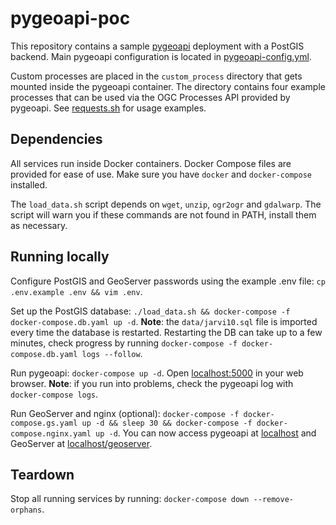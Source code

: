 # pygeoapi-poc

This repository contains a sample [pygeoapi](https://pygeoapi.io/) deployment with a PostGIS backend.
Main pygeoapi configuration is located in [pygeoapi-config.yml](pygeoapi-config.yml).

Custom processes are placed in the `custom_process` directory that gets mounted inside the pygeoapi container.
The directory contains four example processes that can be used via the OGC Processes API provided by pygeoapi.
See [requests.sh](requests.sh) for usage examples.

## Dependencies

All services run inside Docker containers.
Docker Compose files are provided for ease of use.
Make sure you have `docker` and `docker-compose` installed.

The `load_data.sh` script depends on `wget`, `unzip`, `ogr2ogr` and `gdalwarp`.
The script will warn you if these commands are not found in PATH, install them as necessary.

## Running locally

Configure PostGIS and GeoServer passwords using the example .env file: `cp .env.example .env && vim .env`.

Set up the PostGIS database: `./load_data.sh && docker-compose -f docker-compose.db.yaml up -d`.
**Note**: the `data/jarvi10.sql` file is imported every time the database is restarted.
Restarting the DB can take up to a few minutes, check progress by running `docker-compose -f docker-compose.db.yaml logs --follow`.

Run pygeoapi: `docker-compose up -d`.
Open [localhost:5000](http://localhost:5000) in your web browser.
**Note**: if you run into problems, check the pygeoapi log with `docker-compose logs`.

Run GeoServer and nginx (optional): `docker-compose -f docker-compose.gs.yaml up -d && sleep 30 && docker-compose -f docker-compose.nginx.yaml up -d`.
You can now access pygeoapi at [localhost](http://localhost/) and GeoServer at [localhost/geoserver](http://localhost/geoserver/).

## Teardown

Stop all running services by running: `docker-compose down --remove-orphans`.
